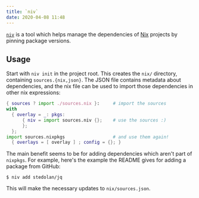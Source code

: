 ```yaml
---
title: `niv`
date: 2020-04-08 11:48
---
```


[`niv`][01] is a tool which helps manage the dependencies of
[Nix](2015303-nix.md) projects by pinning package versions.

## Usage

Start with `niv init` in the project root. This creates the `nix/`
directory, containing `sources.{nix,json}`. The JSON file contains
metadata about dependencies, and the nix file can be used to import
those dependencies in other nix expressions:

```nix
{ sources ? import ./sources.nix }:     # import the sources
with
  { overlay = _: pkgs:
      { niv = import sources.niv {};    # use the sources :)
      };
  };
import sources.nixpkgs                  # and use them again!
  { overlays = [ overlay ] ; config = {}; }
```

The main benefit seems to be for adding dependencies which aren't
part of `nixpkgs`. For example, here's the example the README gives
for adding a package from GitHub:

```shell
$ niv add stedolan/jq
```

This will make the necessary updates to `nix/sources.json`.

[01]: https://github.com/nmattia/niv
